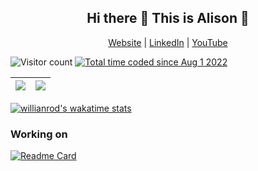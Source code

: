 <h2 align="center"> Hi there 👋 This is Alison 🥰</h2>
  
<p align="center">
  <a href="http://alisonggggg.com/">Website</a> | <a href="https://www.linkedin.com/in/alisonliwenhuang/">LinkedIn</a> | <a href="https://www.youtube.com/channel/UC78ZXf4LLCj0Yw4Lg3MHgdQ">YouTube</a>
</p>

![Visitor count](https://shields-io-visitor-counter.herokuapp.com/badge?page=README)
<a href="https://wakatime.com/@4f48c9db-fbf2-48dc-be5e-5d990092653c"><img src="https://wakatime.com/badge/user/4f48c9db-fbf2-48dc-be5e-5d990092653c.svg" alt="Total time coded since Aug 1 2022" /></a>

<a href="https://github.com/alisongh?tab=repositories"><img src="https://github-readme-stats.vercel.app/api?username=alisongh&theme=buefy&count_private=true&hide=contribs,prs&hide_border=true"></a> |  <a href="https://github.com/alisongh?tab=repositories"><img src="https://github-readme-stats.vercel.app/api/top-langs/?username=alisongh&langs_count=6&layout=compact&hide_border=true"></a>
| ------------- | ------------- |

[![willianrod's wakatime stats](https://github-readme-stats.vercel.app/api/wakatime?username=alisongh)](http://www.alisonggggg.com)

<!--
**alisongh/alisongh** is a ✨ _special_ ✨ repository because its `README.md` (this file) appears on your GitHub profile.


Here are some ideas to get you started:

- 🔭 I’m currently working on ...
- 🌱 I’m currently learning ...
- 👯 I’m looking to collaborate on ...
- 🤔 I’m looking for help with ...
- 💬 Ask me about ...
- 📫 How to reach me: ...
- 😄 Pronouns: ...
- ⚡ Fun fact: ...
-->

<h3> Working on</h3>

[![Readme Card](https://github-readme-stats.vercel.app/api/pin/?username=alisongh&repo=SIADS-699-Onion)](https://github.com/alisongh/SIADS-699-Onion)
